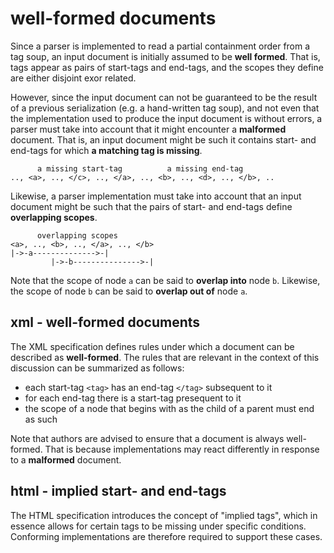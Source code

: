 
<!-- ======================================================================= -->
# well-formed documents

Since a parser is implemented to read a partial containment order from a tag
soup, an input document is initially assumed to be **well formed**. That is,
tags appear as pairs of start-tags and end-tags, and the scopes they define
are either disjoint exor related.

However, since the input document can not be guaranteed to be the result of a
previous serialization (e.g. a hand-written tag soup), and not even that the
implementation used to produce the input document is without errors, a parser
must take into account that it might encounter a **malformed** document. That
is, an input document might be such it contains start- and end-tags for which
**a matching tag is missing**.

```
      a missing start-tag          a missing end-tag
.., <a>, .., </c>, .., </a>, .., <b>, .., <d>, .., </b>, ..
```

Likewise, a parser implementation must take into account that an input document
might be such that the pairs of start- and end-tags define **overlapping scopes**.

```
      overlapping scopes
<a>, .., <b>, .., </a>, .., </b>
|->-a-------------->-|
         |->-b--------------->-|
```

Note that the scope of node `a` can be said to **overlap into** node `b`.
Likewise, the scope of node `b` can be said to **overlap out of** node `a`.

<!-- ======================================================================= -->
## xml - well-formed documents

The XML specification defines rules under which a document can be described
as **well-formed**. The rules that are relevant in the context of this
discussion can be summarized as follows:

* each start-tag `<tag>` has an end-tag `</tag>` subsequent to it
* for each end-tag there is a start-tag presequent to it
* the scope of a node that begins with as the child of a parent must end as such

Note that authors are advised to ensure that a document is always well-formed.
That is because implementations may react differently in response to a
**malformed** document.

<!-- ======================================================================= -->
## html - implied start- and end-tags

The HTML specification introduces the concept of "implied tags", which in
essence allows for certain tags to be missing under specific conditions.
Conforming implementations are therefore required to support these cases.

